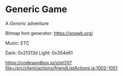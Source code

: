 
# Generic Game

A *Generic* adventure

Bitmap font generator:
https://snowb.org/

Music: ETC


Dark: 0x21313d
Light: 0x354e61

https://codesandbox.io/s/pt31i?file=/src/client/actions/friendListActions.js:1002-1051